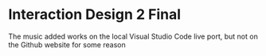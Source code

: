 # Interaction Design 2 Final

The music added works on the local Visual Studio Code live port, but not on the Github website for some reason
